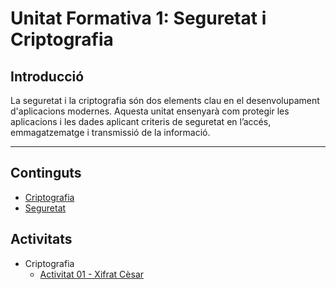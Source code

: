 # Unitat Formativa 1: Seguretat i Criptografia

## Introducció
La seguretat i la criptografia són dos elements clau en el desenvolupament d'aplicacions modernes. Aquesta unitat ensenyarà com protegir les aplicacions i les dades aplicant criteris de seguretat en l’accés, emmagatzematge i transmissió de la informació.

---

## Continguts
- [Criptografia](DAM2_M9_UF1_Criptografia.md)
- [Seguretat](DAM2_M9_UF1_Seguretat.md)

## Activitats
- Criptografia
    -   [Activitat 01 - Xifrat Cèsar](activitats/DAM2_M9-PSP-UF1_ACT01_xifratge_cèsar.pdf)